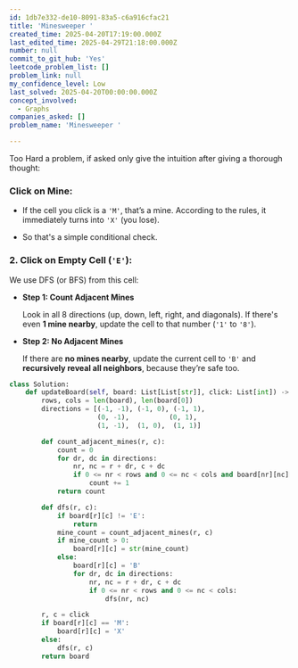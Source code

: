 ```yaml
---
id: 1db7e332-de10-8091-83a5-c6a916cfac21
title: 'Minesweeper '
created_time: 2025-04-20T17:19:00.000Z
last_edited_time: 2025-04-29T21:18:00.000Z
number: null
commit_to_git_hub: 'Yes'
leetcode_problem_list: []
problem_link: null
my_confidence_level: Low
last_solved: 2025-04-20T00:00:00.000Z
concept_involved:
  - Graphs
companies_asked: []
problem_name: 'Minesweeper '

---
```


Too Hard a problem, if asked only give the intuition after giving a thorough thought:

### **Click on Mine**:

*   If the cell you click is a `'M'`, that’s a mine. According to the rules, it immediately turns into `'X'` (you lose).

*   So that's a simple conditional check.

### 2. **Click on Empty Cell (****`'E'`****)**:

We use DFS (or BFS) from this cell:

*   **Step 1: Count Adjacent Mines**

    Look in all 8 directions (up, down, left, right, and diagonals).
    If there's even **1 mine nearby**, update the cell to that number (`'1'` to `'8'`).

*   **Step 2: No Adjacent Mines**

    If there are **no mines nearby**, update the current cell to `'B'` and **recursively reveal all neighbors**, because they’re safe too.

```python
class Solution:
    def updateBoard(self, board: List[List[str]], click: List[int]) -> List[List[str]]:
        rows, cols = len(board), len(board[0])
        directions = [(-1, -1), (-1, 0), (-1, 1),
                      (0, -1),          (0, 1),
                      (1, -1),  (1, 0),  (1, 1)]

        def count_adjacent_mines(r, c):
            count = 0
            for dr, dc in directions:
                nr, nc = r + dr, c + dc
                if 0 <= nr < rows and 0 <= nc < cols and board[nr][nc] == 'M':
                    count += 1
            return count

        def dfs(r, c):
            if board[r][c] != 'E':
                return
            mine_count = count_adjacent_mines(r, c)
            if mine_count > 0:
                board[r][c] = str(mine_count)
            else:
                board[r][c] = 'B'
                for dr, dc in directions:
                    nr, nc = r + dr, c + dc
                    if 0 <= nr < rows and 0 <= nc < cols:
                        dfs(nr, nc)

        r, c = click
        if board[r][c] == 'M':
            board[r][c] = 'X'
        else:
            dfs(r, c)
        return board

```
